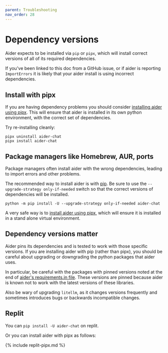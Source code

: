 ```yaml
---
parent: Troubleshooting
nav_order: 28
---
```


# Dependency versions

Aider expects to be installed via `pip` or `pipx`, which will install
correct versions of all of its required dependencies.

If you've been linked to this doc from a GitHub issue, 
or if aider is reporting `ImportErrors`
it is likely that your
aider install is using incorrect dependencies.

## Install with pipx

If you are having dependency problems you should consider
[installing aider using pipx](/docs/install/pipx.html).
This will ensure that aider is installed in its own python environment,
with the correct set of dependencies.

Try re-installing cleanly:

```
pipx uninstall aider-chat
pipx install aider-chat
```

## Package managers like Homebrew, AUR, ports

Package managers often install aider with the wrong dependencies, leading
to import errors and other problems.

The recommended way to 
install aider is with 
[pip](/docs/install/install.html).
Be sure to use the `--upgrade-strategy only-if-needed` switch so that the correct
versions of dependencies will be installed.

```
python -m pip install -U --upgrade-strategy only-if-needed aider-chat
```

A very safe way is to
[install aider using pipx](/docs/install/pipx.html),
which will ensure it is installed in a stand alone virtual environment.

## Dependency versions matter

Aider pins its dependencies and is tested to work with those specific versions.
If you are installing aider with pip (rather than pipx),
you should be careful about upgrading or downgrading the python packages that
aider uses.

In particular, be careful with the packages with pinned versions 
noted at the end of
[aider's requirements.in file](https://github.com/paul-gauthier/aider/blob/main/requirements/requirements.in).
These versions are pinned because aider is known not to work with the
latest versions of these libraries.

Also be wary of upgrading `litellm`, as it changes versions frequently
and sometimes introduces bugs or backwards incompatible changes.

## Replit

You can `pip install -U aider-chat` on replit.

Or you can install aider with
pipx as follows:

{% include replit-pipx.md %}
